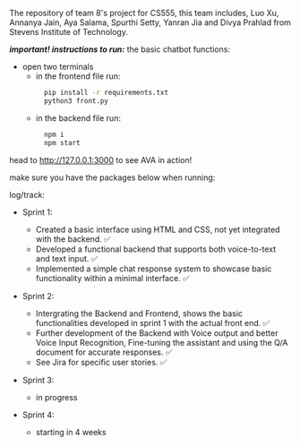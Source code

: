 The repository of team 8's project for CS555, this team includes, Luo Xu, Annanya Jain, Aya Salama, Spurthi Setty, Yanran Jia and Divya Prahlad from Stevens Institute of Technology.

***important! instructions to run:***
the basic chatbot functions:
  - open two terminals
    - in the frontend file run: 
      ```bash
        pip install -r requirements.txt
        python3 front.py
      ```
    - in the backend file run: 
      ```bash
        npm i
        npm start
      ```
  
  head to http://127.0.0.1:3000 to see AVA in action!

make sure you have the packages below when running:


log/track:

- Sprint 1:
  - Created a basic interface using HTML and CSS, not yet integrated with the backend. ✅
  - Developed a functional backend that supports both voice-to-text and text input. ✅
  - Implemented a simple chat response system to showcase basic functionality within a minimal interface. ✅

- Sprint 2:
  - Intergrating the Backend and Frontend, shows the basic functionalities developed in sprint 1 with the actual front end. ✅
  - Further development of the Backend with Voice output and better Voice Input Recognition, Fine-tuning the assistant and using the Q/A document for accurate responses. ✅
  - See Jira for specific user stories. ✅
    
- Sprint 3:
  - in progress 
    
- Sprint 4:
  - starting in 4 weeks
  

